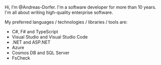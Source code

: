 Hi, I’m @Andreas-Dorfer. I'm a software developer for more than 10 years. I'm all about writing high-quality enterprise software.

My preferred languages / technologies / libraries / tools are:
- C#, F# and TypeScript
- Visual Studio and Visual Studio Code
- .NET and ASP.NET
- Azure
- Cosmos DB and SQL Server
- FsCheck
